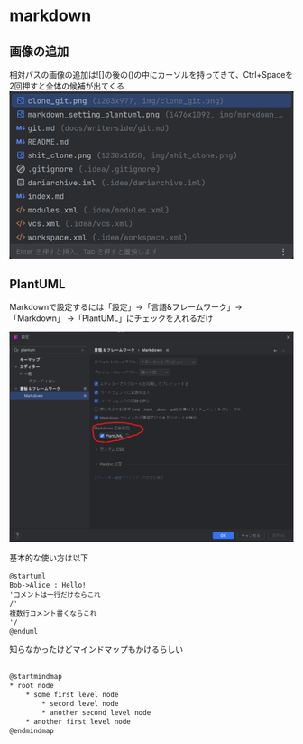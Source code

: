 # markdown
## 画像の追加
相対パスの画像の追加は![]の後の()の中にカーソルを持ってきて、Ctrl+Spaceを2回押すと全体の候補が出てくる
![](../../img/relative_image.png)


## PlantUML
Markdownで設定するには「設定」→「言語&フレームワーク」→「Markdown」
→「PlantUML」にチェックを入れるだけ

![画像](../../img/markdown_setting_plantuml.png)

基本的な使い方は以下

```plantuml
@startuml
Bob->Alice : Hello!
'コメントは一行だけならこれ
/' 
複数行コメント書くならこれ
'/
@enduml
```
知らなかったけどマインドマップもかけるらしい
```plantuml

@startmindmap
* root node
    * some first level node
        * second level node
        * another second level node
    * another first level node
@endmindmap
```